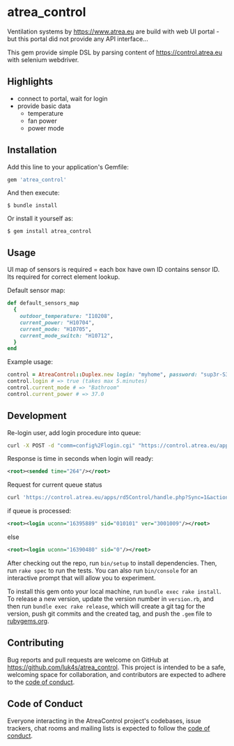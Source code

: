 # atrea_control
Ventilation systems by https://www.atrea.eu are build with web UI portal - but this portal did not provide any API interface...

This gem provide simple DSL by parsing content of https://control.atrea.eu with selenium webdriver.

## Highlights

* connect to portal, wait for login
* provide basic data
  * temperature
  * fan power
  * power mode


## Installation

Add this line to your application's Gemfile:

```ruby
gem 'atrea_control'
```

And then execute:

    $ bundle install

Or install it yourself as:

    $ gem install atrea_control

## Usage

UI map of sensors is required = each box have own ID contains sensor ID. Its required for correct element lookup.

Default sensor map:
```ruby
def default_sensors_map
  {
    outdoor_temperature: "I10208",
    current_power: "H10704",
    current_mode: "H10705",
    current_mode_switch: "H10712",
  }
end
```
Example usage:
```ruby
control = AtreaControl::Duplex.new login: "myhome", password: "sup3r-S3CR3T-kocicka", sensors_map: { current_power: "H10704" }
control.login # => true (takes max 5.minutes)
control.current_mode # => "Bathroom"
control.current_power # => 37.0
```

## Development

Re-login user, add login procedure into queue:
```bash
curl -X POST -d "comm=config%2Flogin.cgi" "https://control.atrea.eu/apps/rd5Control/handle.php?action=unitLogin&user=XXXX&unit=NNNNNNN&table=userUnits&idPwd=YYYYYYY&NFP"
```
Response is time in seconds when login will ready:
```xml
<root><sended time="264"/></root>
```
Request for current queue status
```bash
curl 'https://control.atrea.eu/apps/rd5Control/handle.php?Sync=1&action=unitQuery&query=loged&user=XXXX&unit=NNNNNNN'
```
if queue is processed:
```xml
<root><login uconn="16395889" sid="010101" ver="3001009"/></root>
```
else
```xml
<root><login uconn="16390480" sid="0"/></root>
```

After checking out the repo, run `bin/setup` to install dependencies. Then, run `rake spec` to run the tests. You can also run `bin/console` for an interactive prompt that will allow you to experiment.

To install this gem onto your local machine, run `bundle exec rake install`. To release a new version, update the version number in `version.rb`, and then run `bundle exec rake release`, which will create a git tag for the version, push git commits and the created tag, and push the `.gem` file to [rubygems.org](https://rubygems.org).

## Contributing

Bug reports and pull requests are welcome on GitHub at https://github.com/luk4s/atrea_control. This project is intended to be a safe, welcoming space for collaboration, and contributors are expected to adhere to the [code of conduct](https://github.com/luk4s/atrea_control/blob/master/CODE_OF_CONDUCT.md).

## Code of Conduct

Everyone interacting in the AtreaControl project's codebases, issue trackers, chat rooms and mailing lists is expected to follow the [code of conduct](https://github.com/luk4s/atrea_control/blob/master/CODE_OF_CONDUCT.md).
